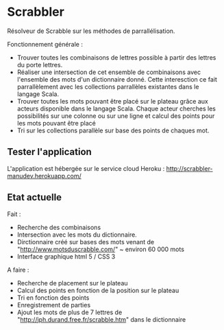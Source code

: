 Scrabbler
=========

Résolveur de Scrabble sur les méthodes de parrallélisation.

Fonctionnement générale : 
* Trouver toutes les combinaisons de lettres possible à partir des lettres du porte lettres.
* Réaliser une intersection de cet ensemble de combinaisons avec l'ensemble des mots d'un dictionnaire donné.
  Cette interesction ce fait parrallèlement avec les collections parrallèles existantes dans le langage Scala.
* Trouver toutes les mots pouvant être placé sur le plateau grâce aux acteurs disponible dans le langage Scala.
  Chaque acteur cherches les possibilités sur une colonne ou sur une ligne et calcul des points pour les mots pouvant être placé
* Tri sur les collections parallèle sur base des points de chaques mot.

Tester l'application
--------------------
L'application est hébergée sur le service cloud Heroku : http://scrabbler-manudev.herokuapp.com/

Etat actuelle
-------------
Fait : 
* Recherche des combinaisons
* Intersection avec les mots du dictionnaire. 
* Dirctionnaire créé sur bases des mots venant de "http://www.motsduscrabble.com/" ~ environ 60 000 mots
* Interface graphique html 5 / CSS 3

A faire : 
* Recherche de placement sur le plateau
* Calcul des points en fonction de la position sur le plateau
* Tri en fonction des points
* Enregistrement de parties
* Ajout les mots de plus de 7 lettres de "http://jph.durand.free.fr/scrabble.htm" dans le dictionnaire